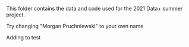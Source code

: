 This folder contains the data and code used for the 2021 Data+ summer project. 

Try changing "Morgan Pruchniewski" to your own name

Adding to test 
